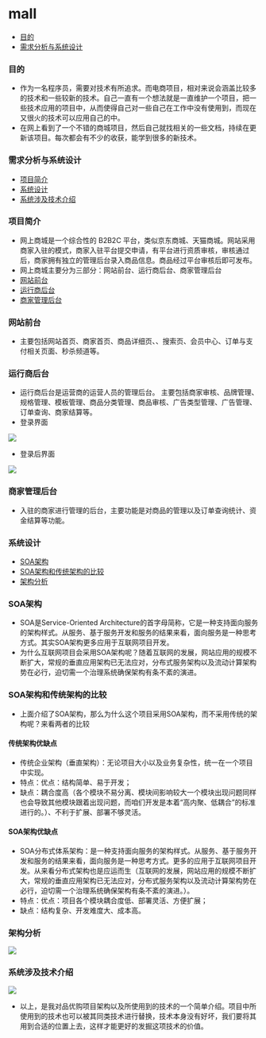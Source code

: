 # mall
- [目的](#目的)
- [需求分析与系统设计](#需求分析与系统设计)

### 目的
- 作为一名程序员，需要对技术有所追求。而电商项目，相对来说会涵盖比较多的技术和一些较新的技术。自己一直有一个想法就是一直维护一个项目，把一些技术应用的项目中，从而使得自己对一些自己在工作中没有使用到，而现在又很火的技术可以应用自己的中。
- 在网上看到了一个不错的商城项目，然后自己就找相关的一些文档，持续在更新该项目。每次都会有不少的收获，能学到很多的新技术。

### 需求分析与系统设计
- [项目简介](#项目简介)
- [系统设计](#系统设计)
- [系统涉及技术介绍](#系统涉及技术介绍)
### 项目简介
- 网上商城是一个综合性的 B2B2C 平台，类似京东商城、天猫商城。网站采用商家入驻的模式，商家入驻平台提交申请，有平台进行资质审核，审核通过后，商家拥有独立的管理后台录入商品信息。商品经过平台审核后即可发布。
- 网上商城主要分为三部分：网站前台、运行商后台、商家管理后台
- [网站前台](#网站前台)
- [运行商后台](#运行商后台)
- [商家管理后台](#商家管理后台)
### 网站前台
- 主要包括网站首页、商家首页、商品详细页、、搜索页、会员中心、订单与支付相关页面、秒杀频道等。


### 运行商后台
- 运行商后台是运营商的运营人员的管理后台。 主要包括商家审核、品牌管理、规格管理、模板管理、商品分类管理、商品审核、广告类型管理、广告管理、订单查询、商家结算等。
- 登录界面

![](https://i.imgur.com/A7BuETv.png)
- 登录后界面

![](https://i.imgur.com/7eRBDEQ.png)

### 商家管理后台
- 入驻的商家进行管理的后台，主要功能是对商品的管理以及订单查询统计、资金结算等功能。

### 系统设计
- [SOA架构](#SOA架构)
- [SOA架构和传统架构的比较](#SOA架构和传统架构的比较)
- [架构分析](#架构分析)

### SOA架构
- SOA是Service-Oriented Architecture的首字母简称，它是一种支持面向服务的架构样式。从服务、基于服务开发和服务的结果来看，面向服务是一种思考方式。其实SOA架构更多应用于互联网项目开发。
- 为什么互联网项目会采用SOA架构呢？随着互联网的发展，网站应用的规模不断扩大，常规的垂直应用架构已无法应对，分布式服务架构以及流动计算架构势在必行，迫切需一个治理系统确保架构有条不紊的演进。
### SOA架构和传统架构的比较
- 上面介绍了SOA架构，那么为什么这个项目采用SOA架构，而不采用传统的架构呢？来看两者的比较
#### 传统架构优缺点
- 传统企业架构（垂直架构）：无论项目大小以及业务复杂性，统一在一个项目中实现。
- 特点：优点：结构简单、易于开发；
- 缺点：耦合度高（各个模块不易分离、模块间影响较大一个模块出现问题同样也会导致其他模块跟着出现问题，而咱们开发是本着“高内聚、低耦合”的标准进行的。）、不利于扩展、部署不够灵活。
#### SOA架构优缺点
- SOA分布式体系架构：是一种支持面向服务的架构样式。从服务、基于服务开发和服务的结果来看，面向服务是一种思考方式。更多的应用于互联网项目开发。从来看分布式架构也是应运而生（互联网的发展，网站应用的规模不断扩大，常规的垂直应用架构已无法应对，分布式服务架构以及流动计算架构势在必行，迫切需一个治理系统确保架构有条不紊的演进。）。
- 特点：优点：项目各个模块耦合度低、部署灵活、方便扩展；
- 缺点：结构复杂、开发难度大、成本高。

### 架构分析

![](https://i.imgur.com/4PpAsCQ.png)

### 系统涉及技术介绍
![](https://i.imgur.com/iaWBu0m.png)
- 以上，是我对品优购项目架构以及所使用到的技术的一个简单介绍。项目中所使用到的技术也可以被其同类技术进行替换，技术本身没有好坏，我们要将其用到合适的位置上去，这样才能更好的发掘这项技术的价值。